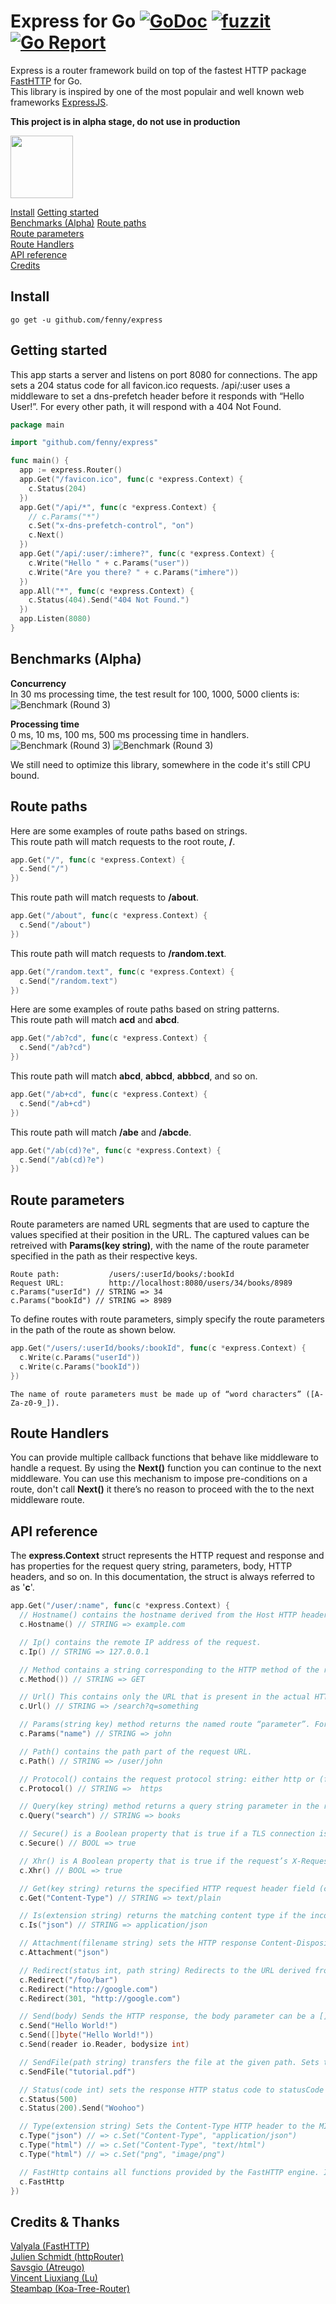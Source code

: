 # Express for Go [![GoDoc](https://godoc.org/github.com/fenny/express?status.svg)](http://godoc.org/github.com/fenny/express) [![fuzzit](https://app.fuzzit.dev/badge?org_id=express&branch=master)](https://fuzzit.dev) [![Go Report](https://goreportcard.com/badge/github.com/fenny/express)](https://goreportcard.com/report/github.com/fenny/express)
Express is a router framework build on top of the fastest HTTP package [FastHTTP](https://github.com/valyala/fasthttp) for Go.  
This library is inspired by one of the most populair and well known web frameworks [ExpressJS](https://github.com/expressjs/express).

**This project is in alpha stage, do not use in production**

<p align="left">
  <img height="100" src="https://i.imgur.com/Jh2BZ42.png">
</p>


[Install](#install)
[Getting started](#getting-started)  
[Benchmarks (Alpha)](#benchmarks-alpha)
[Route paths](#route-paths)  
[Route parameters](#route-parameters)  
[Route Handlers](#route-handlers)  
[API reference](#api-reference)  
[Credits](#credits--thanks)

## Install
```
go get -u github.com/fenny/express
```

## Getting started
This app starts a server and listens on port 8080 for connections. The app sets a 204 status code for all favicon.ico requests. /api/:user uses a middleware to set a dns-prefetch header before it responds with “Hello User!”. For every other path, it will respond with a 404 Not Found.

```go
package main

import "github.com/fenny/express"

func main() {
  app := express.Router()
  app.Get("/favicon.ico", func(c *express.Context) {
    c.Status(204)
  })
  app.Get("/api/*", func(c *express.Context) {
    // c.Params("*")
    c.Set("x-dns-prefetch-control", "on")
    c.Next()
  })
  app.Get("/api/:user/:imhere?", func(c *express.Context) {
    c.Write("Hello " + c.Params("user"))
    c.Write("Are you there? " + c.Params("imhere"))
  })
  app.All("*", func(c *express.Context) {
    c.Status(404).Send("404 Not Found.")
  })
  app.Listen(8080)
}
```


## Benchmarks (Alpha)
**Concurrency**  
In 30 ms processing time, the test result for 100, 1000, 5000 clients is:
![Benchmark (Round 3)](https://i.imgur.com/TtlMK42.png)

**Processing time**  
0 ms, 10 ms, 100 ms, 500 ms processing time in handlers.
![Benchmark (Round 3)](https://i.imgur.com/Auf621y.png)
![Benchmark (Round 3)](https://i.imgur.com/6pDQ2C1.png)

We still need to optimize this library, somewhere in the code it's still CPU bound.

## Route paths
Here are some examples of route paths based on strings.  
This route path will match requests to the root route, **/**.
```go
app.Get("/", func(c *express.Context) {
  c.Send("/")
})
```
This route path will match requests to **/about**.
```go
app.Get("/about", func(c *express.Context) {
  c.Send("/about")
})
```
This route path will match requests to **/random.text**.
```go
app.Get("/random.text", func(c *express.Context) {
  c.Send("/random.text")
})
```
Here are some examples of route paths based on string patterns.  
This route path will match **acd** and **abcd**.
```go
app.Get("/ab?cd", func(c *express.Context) {
  c.Send("/ab?cd")
})
```
 This route path will match **abcd**, **abbcd**, **abbbcd**, and so on.
```go
app.Get("/ab+cd", func(c *express.Context) {
  c.Send("/ab+cd")
})
```
This route path will match **/abe** and **/abcde**.
```go
app.Get("/ab(cd)?e", func(c *express.Context) {
  c.Send("/ab(cd)?e")
})
```

## Route parameters
Route parameters are named URL segments that are used to capture the values specified at their position in the URL. The captured values can be retreived with **Params(key string)**, with the name of the route parameter specified in the path as their respective keys.

```
Route path:           /users/:userId/books/:bookId
Request URL:          http://localhost:8080/users/34/books/8989
c.Params("userId") // STRING => 34
c.Params("bookId") // STRING => 8989
```

To define routes with route parameters, simply specify the route parameters in the path of the route as shown below.
```go
app.Get("/users/:userId/books/:bookId", func(c *express.Context) {
  c.Write(c.Params("userId"))
  c.Write(c.Params("bookId"))
})
```
```
The name of route parameters must be made up of “word characters” ([A-Za-z0-9_]).
```

## Route Handlers
You can provide multiple callback functions that behave like middleware to handle a request. By using the **Next()** function you can continue to the next middleware. You can use this mechanism to impose pre-conditions on a route, don't call **Next()** it there’s no reason to proceed with the to the next middleware route.

## API reference
The **express.Context** struct represents the HTTP request and response and has properties for the request query string, parameters, body, HTTP headers, and so on. In this documentation, the struct is always referred to as '**c**'.

```go
app.Get("/user/:name", func(c *express.Context) {
  // Hostname() contains the hostname derived from the Host HTTP header.
  c.Hostname() // STRING => example.com

  // Ip() contains the remote IP address of the request.
  c.Ip() // STRING => 127.0.0.1

  // Method contains a string corresponding to the HTTP method of the request: GET, POST, PUT, and so on.
  c.Method()) // STRING => GET

  // Url() This contains only the URL that is present in the actual HTTP request.
  c.Url() // STRING => /search?q=something

  // Params(string key) method returns the named route “parameter”. For example, if you have the route /user/:name, then the “name” property is available as c.Params("name").
  c.Params("name") // STRING => john

  // Path() contains the path part of the request URL.
  c.Path() // STRING => /user/john

  // Protocol() contains the request protocol string: either http or (for TLS requests) https.
  c.Protocol() // STRING =>  https

  // Query(key string) method returns a query string parameter in the route. If there is no query string, it returns a empty string.
  c.Query("search") // STRING => books

  // Secure() is a Boolean property that is true if a TLS connection is established.
  c.Secure() // BOOL => true

  // Xhr() is A Boolean property that is true if the request’s X-Requested-With header field is “XMLHttpRequest”.
  c.Xhr() // BOOL => true

  // Get(key string) returns the specified HTTP request header field (case-insensitive match). The Referrer and Referer fields are interchangeable.
  c.Get("Content-Type") // STRING => text/plain

  // Is(extension string) returns the matching content type if the incoming request’s “Content-Type” HTTP header field matches the MIME type specified by the type parameter.
  c.Is("json") // STRING => application/json

  // Attachment(filename string) sets the HTTP response Content-Disposition header field to “attachment”. If a filename is given, then it sets the Content-Type based on the extension name via c.Type(), and sets the Content-Disposition “filename=” parameter.
  c.Attachment("json")

  // Redirect(status int, path string) Redirects to the URL derived from the specified path, with specified status, a positive integer that corresponds to an HTTP status code . If not specified, status defaults to “302 “Found”.
  c.Redirect("/foo/bar")
  c.Redirect("http://google.com")
  c.Redirect(301, "http://google.com")

  // Send(body) Sends the HTTP response, the body parameter can be a []byte, string or a Reader
  c.Send("Hello World!")
  c.Send([]byte("Hello World!"))
  c.Send(reader io.Reader, bodysize int)

  // SendFile(path string) transfers the file at the given path. Sets the Content-Type response HTTP header field based on the filename’s extension.
  c.SendFile("tutorial.pdf")

  // Status(code int) sets the response HTTP status code to statusCode and send its string representation as the response body. It is a chainable method.
  c.Status(500)
  c.Status(200).Send("Woohoo")

  // Type(extension string) Sets the Content-Type HTTP header to the MIME type as determined by the strings file extention
  c.Type("json") // => c.Set("Content-Type", "application/json")
  c.Type("html") // => c.Set("Content-Type", "text/html")
  c.Type("html") // => c.Set("png", "image/png")

  // FastHttp contains all functions provided by the FastHTTP engine. In case express does not cover your needs, you can always fallback using the FastHTTP struct
  c.FastHttp
})
```

## Credits & Thanks
[Valyala (FastHTTP)](https://github.com/valyala)  
[Julien Schmidt (httpRouter)](https://github.com/julienschmidt/httprouter)  
[Savsgio (Atreugo)](https://github.com/savsgio/atreugo)  
[Vincent Liuxiang (Lu)](https://github.com/savsgio/atreugo)  
[Steambap (Koa-Tree-Router)](https://github.com/steambap/koa-tree-router)  
